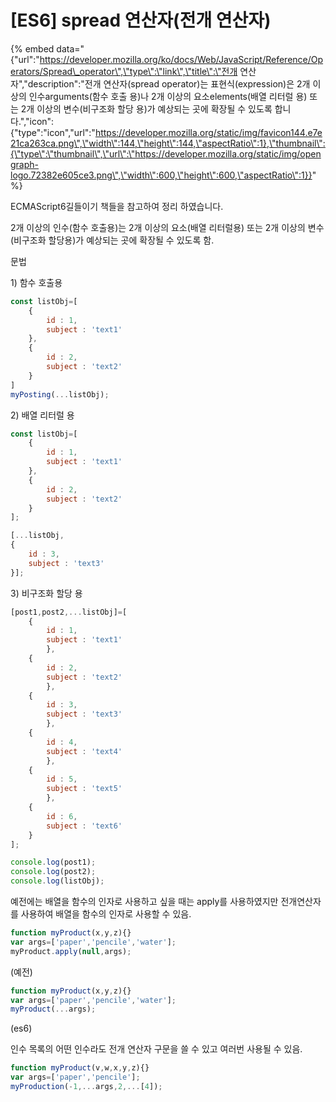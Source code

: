 # \[ES6\] spread 연산자\(전개 연산자\)

{% embed data="{\"url\":\"https://developer.mozilla.org/ko/docs/Web/JavaScript/Reference/Operators/Spread\_operator\",\"type\":\"link\",\"title\":\"전개 연산자\",\"description\":\"전개 연산자\(spread operator\)는 표현식\(expression\)은 2개 이상의 인수arguments\(함수 호출 용\)나 2개 이상의 요소elements\(배열 리터럴 용\) 또는 2개 이상의 변수\(비구조화 할당 용\)가 예상되는 곳에 확장될 수 있도록 합니다.\",\"icon\":{\"type\":\"icon\",\"url\":\"https://developer.mozilla.org/static/img/favicon144.e7e21ca263ca.png\",\"width\":144,\"height\":144,\"aspectRatio\":1},\"thumbnail\":{\"type\":\"thumbnail\",\"url\":\"https://developer.mozilla.org/static/img/opengraph-logo.72382e605ce3.png\",\"width\":600,\"height\":600,\"aspectRatio\":1}}" %}

ECMAScript6길들이기 책들을 참고하여 정리 하였습니다. 



2개 이상의 인수\(함수 호출용\)는 2개 이상의 요소\(배열 리터럴용\) 또는 2개 이상의 변수\(비구조화 할당용\)가 예상되는 곳에 확장될 수 있도록 함.

문법

1\) 함수 호출용

```javascript
const listObj=[
    {
        id : 1,
        subject : 'text1'
    },
    {
        id : 2,
        subject : 'text2'
    }
]
myPosting(...listObj);
```

2\) 배열 리터럴 용

```javascript
const listObj=[
    {
        id : 1,
        subject : 'text1'
    },
    {
        id : 2,
        subject : 'text2'
    }
];

[...listObj,
{
    id : 3,
    subject : 'text3'
}];
```

3\) 비구조화 할당 용

```javascript
[post1,post2,...listObj]=[
    {
        id : 1,
        subject : 'text1'
        },
    {
        id : 2,
        subject : 'text2'
        },
    {
        id : 3,
        subject : 'text3'
        },
    {
        id : 4,
        subject : 'text4'
        },
    {
        id : 5,
        subject : 'text5'
        },
    {
        id : 6,
        subject : 'text6'
    }
];

console.log(post1);
console.log(post2);
console.log(listObj);
```

예전에는 배열을 함수의 인자로 사용하고 싶을 때는 apply를 사용하였지만 전개연산자를 사용하여 배열을 함수의 인자로 사용할 수 있음.

```javascript
function myProduct(x,y,z){}
var args=['paper','pencile','water'];
myProduct.apply(null,args);
```

\(예전\)

```javascript
function myProduct(x,y,z){}
var args=['paper','pencile','water'];
myProduct(...args);
```

\(es6\)

인수 목록의 어떤 인수라도 전개 연산자 구문을 쓸 수 있고 여러번 사용될 수 있음.

```javascript
function myProduct(v,w,x,y,z){}
var args=['paper','pencile'];
myProduction(-1,...args,2,...[4]);
```



